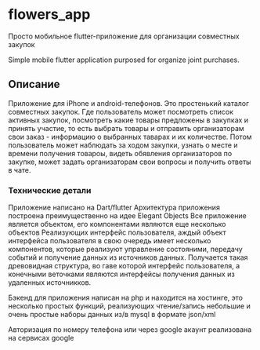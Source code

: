 # flowers_app

Просто мобильное flutter-приложение для организации совместных закупок

Simple mobile flutter application purposed for organize joint purchases.

## Описание

Приложение для iPhone и android-телефонов.
Это простенький каталог совместных закупок. Где пользователь может посмотреть список активных закупок,
посмотреть какие товары предложены в закупках и принять участие, то есть выбрать товары и отправить организаторам
свои заказ - информацию о выбранных таварах и их количестве. Потом пользователь может наблюдать за ходом закупки,
узнать о месте и времени получения товароы, видеть обявления организаторов по закупке,
может задать организаторам свои вопросы и получить ответы в чате.

### Технические детали

Приложение написано на Dart/flutter
Архитектура приложения построена преимущественно на идее Elegant Objects
Все приложение является объектом, его компонентами являются еще несколько объектов
Реализующих интерфейс пользователя,  аждый объект интерфейса пользователя в свою очередь
имеет несколько компонентов, которые реализуют управление состояними, 
передачу событий и получение данных из источников данных.
Получается такая древовидная структура, во гаве которой интерфейс пользователя, 
а конечными веточками являются интерфейсы получения данных из удаленных источникков.

Бэкенд для приложения написан на php и находится на хостинге, это несколько простых функций, 
реализующих чтение/запись небольшие и очень простые наборы данных из/в mysql в формате json/xml

Авторизация по номеру телефона или через google акаунт реализована на сервисах google

